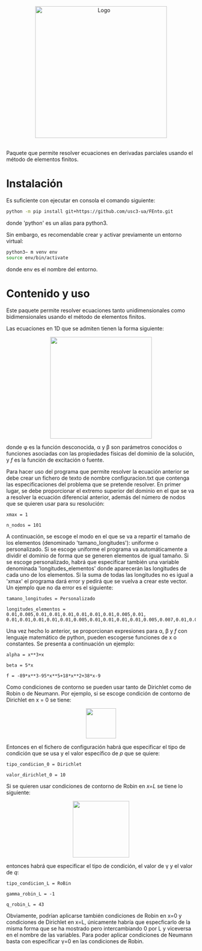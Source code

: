 <div align="center">
  <img src="imágenes/Fento2.png" alt="Logo" width="350" />
</div>

<br>

Paquete que permite resolver ecuaciones en derivadas parciales usando el método de elementos finitos.

# Instalación

Es suficiente con ejecutar en consola el comando siguiente:

```bash
python -m pip install git+https://github.com/usc3-ua/FEnto.git
```
donde 'python' es un alias para python3.

Sin embargo, es recomendable crear y activar previamente un entorno virtual:

```bash
python3− m venv env
source env/bin/activate
```

donde env es el nombre del entorno.

# Contenido y uso

Este paquete permite resolver ecuaciones tanto unidimensionales como bidimensionales usando el método de elementos finitos. 



Las ecuaciones en 1D que se admiten tienen la forma siguiente:

<div align="center">
  <img src="imágenes/ecuacion1d.jpeg" width="270" />
</div>

donde φ es la función desconocida, α y β son parámetros conocidos o funciones asociadas con las propiedades físicas del dominio de la solución, y *f* es la función de excitación o fuente. 

Para hacer uso del programa que permite resolver la ecuación anterior se debe crear un fichero de texto de nombre configuracion.txt que contenga las especificaciones del problema que se pretende resolver. En primer lugar, se debe proporcionar el extremo superior del dominio en el que se va a resolver la ecuación diferencial anterior, además del número de nodos que se quieren usar para su resolución:

```
xmax = 1

n_nodos = 101
```

A continuación, se escoge el modo en el que se va a repartir el tamaño de los elementos (denominado 'tamano_longitudes'): uniforme o personalizado. Si se escoge uniforme el programa va automáticamente a dividir el dominio de forma que se generen elementos de igual tamaño. Si se escoge personalizado, habrá que especificar también una variable denominada 'longitudes_elementos' donde aparecerán las longitudes de cada uno de los elementos. Si la suma de todas las longitudes no es igual a 'xmax' el programa dará error y pedirá que se vuelva a crear este vector. Un ejemplo que no da error es el siguiente:

```
tamano_longitudes = Personalizado

longitudes_elementos = 0.01,0.005,0.01,0.01,0.01,0.01,0.01,0.01,0.005,0.01, 0.01,0.01,0.01,0.01,0.01,0.005,0.01,0.01,0.01,0.01,0.005,0.007,0.01,0.01,0.01,0.01,0.01,0.01,0.01,0.01,0.01,0.01,0.01,0.01,0.01,0.01,0.01,0.01,0.01,0.01,0.01,0.01,0.01,0.005,0.01,0.01,0.01,0.01,0.008,0.01,0.002,0.01,0.01,0.003,0.01,0.01,0.01,0.01,0.003,0.01,0.01,0.01,0.01,0.01,0.01,0.01,0.01,0.01,0.01,0.01,0.01,0.01,0.01,0.01,0.007,0.01,0.01,0.01,0.01,0.01,0.01,0.01,0.005,0.01,0.01,0.01,0.01,0.01,0.01,0.01,0.01,0.01,0.01,0.01,0.01,0.01,0.01,0.01,0.01,0.070
```

Una vez hecho lo anterior, se proporcionan expresiones para α, β y *f* con lenguaje matemático de python, pueden escogerse funciones de x o constantes. Se presenta a continuación un ejemplo:

```
alpha = x**3+x

beta = 5*x

f = -89*x**3-95*x**5+18*x**2+38*x-9
```


Como condiciones de contorno se pueden usar tanto de Dirichlet como de Robin o de Neumann. Por ejemplo, si se escoge condición de contorno de Dirichlet en x = 0 se tiene:

<div align="center">
  <img src="imágenes/dirichlet1d.jpeg" width="80" />
</div>

Entonces en el fichero de configuración habrá que especificar el tipo de condición que se usa y el valor específico de *p* que se quiere:

```
tipo_condicion_0 = Dirichlet

valor_dirichlet_0 = 10
```

Si se quieren usar condiciones de contorno de Robin en *x=L* se tiene lo siguiente:

<div align="center">
  <img src="imágenes/robin1d.jpeg" width="150" />
</div>

entonces habrá que especificar el tipo de condición, el valor de γ y el valor de *q*:

```
tipo_condicion_L = RoBin

gamma_robin_L = -1

q_robin_L = 43
```

Obviamente, podrían aplicarse también condiciones de Robin en x=0 y condiciones de Dirichlet en x=L, únicamente habría que especficarlo de la misma forma que se ha mostrado pero intercambiando 0 por L y viceversa en el nombre de las variables. Para poder aplicar condiciones de Neumann basta con especificar γ=0 en las condiciones de Robin.








